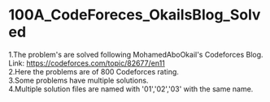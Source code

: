 # 100A_CodeForeces_OkailsBlog_Solved

1.The problem's are solved following MohamedAboOkail's Codeforces Blog.
Link: https://codeforces.com/topic/82677/en11 <br>
2.Here the problems are of 800 Codeforces rating. <br>
3.Some problems have multiple solutions.  <Br>
4.Multiple solution files are named with '01','02','03' with the same name.
